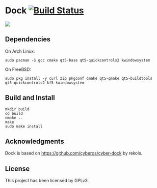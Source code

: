 # Dock [![Build Status](https://api.cirrus-ci.com/github/helloSystem/Dock.svg)](https://cirrus-ci.com/github/helloSystem/Dock)

![](https://user-images.githubusercontent.com/2480569/95664567-6d590200-0b49-11eb-9e3e-2acf51f66fef.png)

## Dependencies

On Arch Linux:

```shell
sudo pacman -S gcc cmake qt5-base qt5-quickcontrols2 kwindowsystem
```

On FreeBSD:

```
sudo pkg install -y curl zip pkgconf cmake qt5-qmake qt5-buildtools qt5-quickcontrols2 kf5-kwindowsystem
```


## Build and Install

```
mkdir build
cd build
cmake ..
make
sudo make install
```

## Acknowledgments

Dock is based on https://github.com/cyberos/cyber-dock by rekols.

## License

This project has been licensed by GPLv3.
